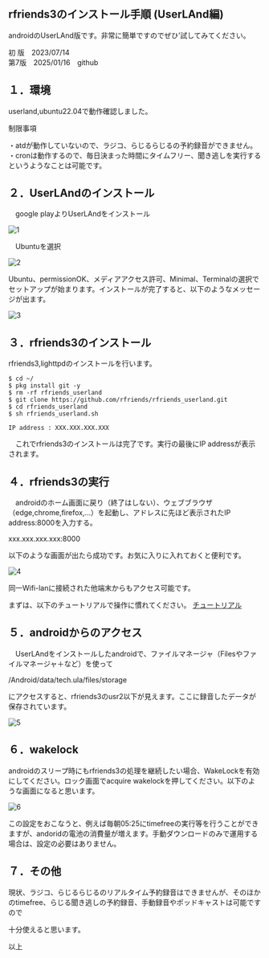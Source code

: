 ## rfriends3のインストール手順 (UserLAnd編)  
  
androidのUserLAnd版です。非常に簡単ですのでぜひ’試してみてください。  
  
  
初 版　2023/07/14  
第7版　2025/01/16　github  
  
## １．環境  
userland,ubuntu22.04で動作確認しました。  
  
制限事項  
   
・atdが動作していないので、ラジコ、らじるらじるの予約録音ができません。   
・cronは動作するので、毎日決まった時間にタイムフリー、聞き逃しを実行するというようなことは可能です。  
  
## ２．UserLAndのインストール  
　google playよりUserLAndをインストール  
  
![1](https://github.com/user-attachments/assets/1b2e9afc-b8b5-4135-bbde-529e00b513c2)  
  
　Ubuntuを選択  
  
![2](https://github.com/user-attachments/assets/4fd8776a-f14b-4027-a40f-34b2bed22a76)  
  
Ubuntu、permissionOK、メディアアクセス許可、Minimal、Terminalの選択でセットアップが始まります。インストールが完了すると、以下のようなメッセージが出ます。  
  
![3](https://github.com/user-attachments/assets/7106d186-f3b0-45f5-89cf-456c624e8cfc)  
  
## ３．rfriends3のインストール  
rfriends3,lighttpdのインストールを行います。  
  
```
$ cd ~/  
$ pkg install git -y  
$ rm -rf rfriends_userland  
$ git clone https://github.com/rfriends/rfriends_userland.git  
$ cd rfriends_userland  
$ sh rfriends_userland.sh   
  
IP address : XXX.XXX.XXX.XXX  
```  
　これでrfriends3のインストールは完了です。実行の最後にIP addressが表示されます。  
  
## ４．rfriends3の実行  
　androidのホーム画面に戻り（終了はしない）、ウェブブラウザ（edge,chrome,firefox,...）を起動し、アドレスに先ほど表示されたIP address:8000を入力する。  
  
xxx.xxx.xxx.xxx:8000  
  
以下のような画面が出たら成功です。お気に入りに入れておくと便利です。  
  
![4](https://github.com/user-attachments/assets/cd404fa0-eb7b-495c-bfaa-5aa604214252)  
  
同一Wifi-lanに接続された他端末からもアクセス可能です。  
  
まずは、以下のチュートリアルで操作に慣れてください。
[チュートリアル](https://github.com/rfriends/rfriends3/wiki/%EF%BC%90%EF%BC%90%EF%BC%8E%E3%83%81%E3%83%A5%E3%83%BC%E3%83%88%E3%83%AA%E3%82%A2%E3%83%AB)
   
## ５．androidからのアクセス  
　UserLAndをインストールしたandroidで、ファイルマネージャ（Filesやファイルマネージャ＋など）を使って  
  
/Android/data/tech.ula/files/storage  
  
にアクセスすると、rfriends3のusr2以下が見えます。ここに録音したデータが保存されています。  
  
![5](https://github.com/user-attachments/assets/2c2e9f20-09e7-41ad-acdf-997d8f3daaad)  
  
## ６．wakelock  
androidのスリープ時にもrfriends3の処理を継続したい場合、WakeLockを有効にしてください。ロック画面でacquire wakelockを押してください。以下のような画面になると思います。  
  
![6](https://github.com/user-attachments/assets/9b9da13a-6254-4c0b-a089-3622d760027b)  
  
この設定をおこなうと、例えば毎朝05:25にtimefreeの実行等を行うことができますが、andoridの電池の消費量が増えます。手動ダウンロードのみで運用する場合は、設定の必要はありません。  
  
## ７．その他  
現状、ラジコ、らじるらじるのリアルタイム予約録音はできませんが、そのほかのtimefree、らじる聞き逃しの予約録音、手動録音やポッドキャストは可能ですので  
  
十分使えると思います。  
  
   
  
以上  
  

